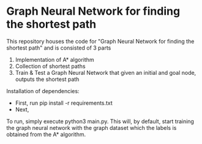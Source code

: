 # Graph Neural Network for finding the shortest path

This repository houses the code for "Graph Neural Network for finding the shortest path" and is consisted of 3 parts
1) Implementation of A* algorithm
2) Collection of shortest paths
3) Train & Test a Graph Neural Network that given an initial and goal node, outputs the shortest path

Installation of dependencies:
* First, run pip install -r requirements.txt
* Next, 


To run, simply execute python3 main.py. This will, by default, start training the graph neural network with the graph dataset which the labels is obtained from the A* algorithm.
